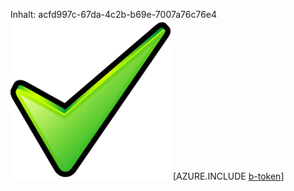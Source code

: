 Inhalt: acfd997c-67da-4c2b-b69e-7007a76c76e4![Bild](8eca8a6c-fb8c-40f9-bc31-6d662d113289.png)
[AZURE.INCLUDE [b-token](06e0709d-5f26-42a8-97a1-b738f6f50143.md)]
